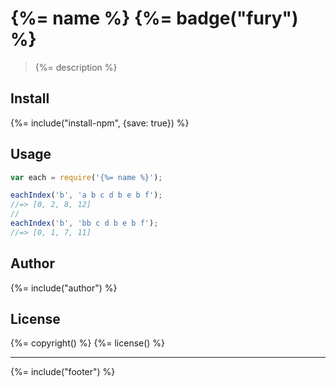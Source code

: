 # {%= name %} {%= badge("fury") %}

> {%= description %}

## Install
{%= include("install-npm", {save: true}) %}

## Usage

```js
var each = require('{%= name %}');

eachIndex('b', 'a b c d b e b f');
//=> [0, 2, 8, 12]
//
eachIndex('b', 'bb c d b e b f');
//=> [0, 1, 7, 11]
```

## Author
{%= include("author") %}

## License
{%= copyright() %}
{%= license() %}

***

{%= include("footer") %}